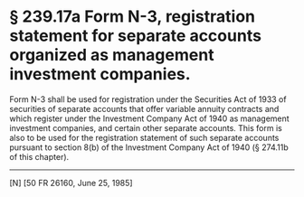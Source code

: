 # § 239.17a   Form N-3, registration statement for separate accounts organized as management investment companies.

Form N-3 shall be used for registration under the Securities Act of 1933 of securities of separate accounts that offer variable annuity contracts and which register under the Investment Company Act of 1940 as management investment companies, and certain other separate accounts. This form is also to be used for the registration statement of such separate accounts pursuant to section 8(b) of the Investment Company Act of 1940 (§ 274.11b of this chapter).



---

[N] [50 FR 26160, June 25, 1985]


